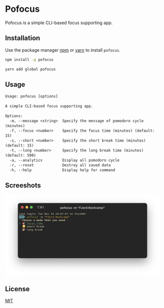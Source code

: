 # Pofocus

Pofocus is a simple CLI-based focus supporting app.

## Installation

Use the package manager [npm](https://www.npmjs.com/) or [yarn](https://yarnpkg.com/) to install `pofocus`.

```bash
npm install -g pofocus
```

```bash
yarn add global pofocus
```


## Usage

```
Usage: pofocus [options]

A simple CLI-based focus supporting app.

Options:
  -m, --message <string>  Specify the message of pomodoro cycle (minutes) 
  -f, --focus <number>    Specify the focus time (minutes) (default: 15)
  -s, --short <number>    Specify the short break time (minutes) (default: 15)
  -t, --long <number>     Specify the long break time (minutes) (default: 500)
  -a, --analytics         Display all pomodoro cycle 
  -r, --reset             Destroy all saved data
  -h, --help              Display help for command
```


## Screeshots

![Pofocus Menu](https://github.com/vinhactindi/pofocus/raw/main/screenshots/1.png)

## License
[MIT](https://choosealicense.com/licenses/mit/)
